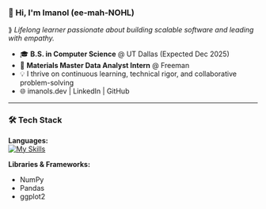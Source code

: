 ### 👋 Hi, I'm Imanol (ee-mah-NOHL)  
⟫ *Lifelong learner passionate about building scalable software and leading with empathy.*

- 🎓 **B.S. in Computer Science** @ UT Dallas (Expected Dec 2025)  
- 💼 **Materials Master Data Analyst Intern** @ Freeman  
- 💡 I thrive on continuous learning, technical rigor, and collaborative problem-solving  
- 🌐 imanols.dev | LinkedIn | GitHub

---

### 🛠️ Tech Stack

**Languages:**  
[![My Skills](https://skillicons.dev/icons?i=python,mysql,linux,java,c++,github&perline=3)](https://skillicons.dev)


**Libraries & Frameworks:**  
- NumPy  
- Pandas  
- ggplot2
